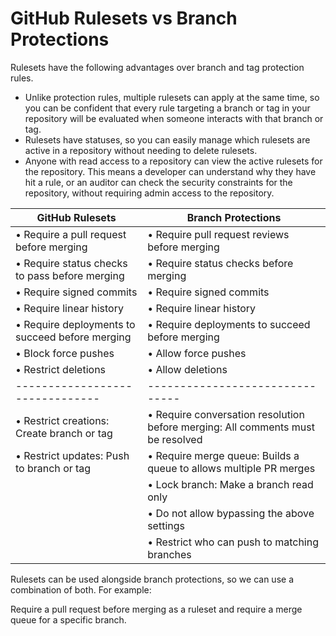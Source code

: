 # GitHub Rulesets vs Branch Protections

Rulesets have the following advantages over branch and tag protection rules.

- Unlike protection rules, multiple rulesets can apply at the same time, so you
  can be confident that every rule targeting a branch or tag in your repository
  will be evaluated when someone interacts with that branch or tag.
- Rulesets have statuses, so you can easily manage which rulesets are active in
  a repository without needing to delete rulesets.
- Anyone with read access to a repository can view the active rulesets for the
  repository. This means a developer can understand why they have hit a rule, or
  an auditor can check the security constraints for the repository, without
  requiring admin access to the repository.

| GitHub Rulesets                                 | Branch Protections                                                              |
| ----------------------------------------------- | ------------------------------------------------------------------------------- |
| • Require a pull request before merging         | • Require pull request reviews before merging                                   |
| • Require status checks to pass before merging  | • Require status checks before merging                                          |
| • Require signed commits                        | • Require signed commits                                                        |
| • Require linear history                        | • Require linear history                                                        |
| • Require deployments to succeed before merging | • Require deployments to succeed before merging                                 |
| • Block force pushes                            | • Allow force pushes                                                            |
| • Restrict deletions                            | • Allow deletions                                                               |
| -------------------------------                 | -------------------------------                                                 |
| • Restrict creations: Create branch or tag      | • Require conversation resolution before merging: All comments must be resolved |
| • Restrict updates: Push to branch or tag       | • Require merge queue: Builds a queue to allows multiple PR merges              |
|                                                 | • Lock branch: Make a branch read only                                          |
|                                                 | • Do not allow bypassing the above settings                                     |
|                                                 | • Restrict who can push to matching branches                                    |

Rulesets can be used alongside branch protections, so we can use a combination
of both. For example:

Require a pull request before merging as a ruleset and require a merge queue for
a specific branch.
